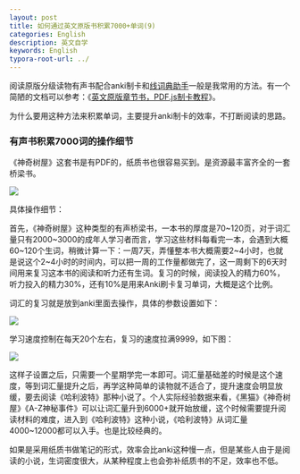 ```yaml
---
layout: post
title: 如何通过英文原版书积累7000+单词(9)
categories: English
description: 英文自学
keywords: English
typora-root-url: ../
---
```


阅读原版分级读物有声书配合anki制卡和[线词典助手](https://chrome.google.com/webstore/detail/online-dictionary-helper/lppjdajkacanlmpbbcdkccjkdbpllajb)一般是我常用的方法。有一个简陋的文档可以参考：《[英文原版章节书，PDF.js制卡教程](https://cs-cn.top/assets/doc/英文原版章节书PDFJS制卡教程.docx)》。

为什么要用这种方法来积累单词，主要提升anki制卡的效率，不打断阅读的思路。

### 有声书积累7000词的操作细节

《神奇树屋》这套书是有PDF的，纸质书也很容易买到。是资源最丰富齐全的一套桥梁书。

<img src="https://cs-cn.top//images/posts/20210713044649.png">

具体操作细节：

首先，《神奇树屋》这种类型的有声桥梁书，一本书的厚度是70~120页，对于词汇量只有2000~3000的成年人学习者而言，学习这些材料每看完一本，会遇到大概60~120个生词，稍微计算一下：一周7天，弄懂整本书大概需要2~4小时，也就是说这个2~4小时的时间内，可以把一周的工作量都做完了，这一周剩下的6天时间用来复习这本书的阅读和听力还有生词。复习的时候，阅读投入的精力60%，听力投入的精力30%，还有10%是用来Anki刷卡复习单词，大概是这个比例。

词汇的复习就是放到anki里面去操作，具体的参数设置如下：

<img src="https://cs-cn.top/images/posts/learning_speed4781.png"/>

学习速度控制在每天20个左右，复习的速度拉满9999，如下图：

<img src="https://cs-cn.top/images/posts/review_speed3330.png"/>

这样子设置之后，只需要一个星期学完一本即可。词汇量基础差的时候是这个速度，等到词汇量提升之后，再学这种简单的读物就不适合了，提升速度会明显放缓，要去阅读《哈利波特》那种小说了。个人实际经验数据来看，《黑猫》《神奇树屋》《A-Z神秘事件》可以让词汇量升到6000+就开始放缓，这个时候需要提升阅读材料的难度，进入到《哈利波特》这种小说，《哈利波特》从词汇量4000~12000都可以入手。也是比较经典的。

如果是采用纸质书做笔记的形式，效率会比anki这种慢一点，但是某些人由于是阅读的小说，生词密度很大，从某种程度上也会弥补纸质书的不足，效率也不低。
